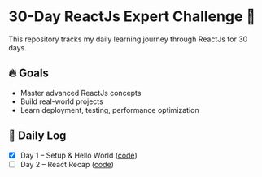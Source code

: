 # 30-Day ReactJs Expert Challenge 🚀

This repository tracks my daily learning journey through ReactJs for 30 days.

## 🔥 Goals
- Master advanced ReactJs concepts
- Build real-world projects
- Learn deployment, testing, performance optimization

## 📅 Daily Log

- [x] Day 1 – Setup & Hello World ([code](./Day01))
- [ ] Day 2 – React Recap ([code](./Day02))
